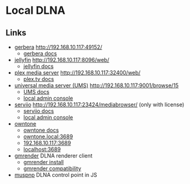 # Local DLNA

## Links

* [gerbera](https://github.com/gerbera/gerbera) http://192.168.10.117:49152/
  + [gerbera docs](https://docs.gerbera.io/en/stable/)
* [jellyfin](https://jellyfin.org/) http://192.168.10.117:8096/web/
  + [jellyfin docs](https://jellyfin.org/docs/)
* [plex media server](https://www.plex.tv/media-server-downloads/#plex-media-server) http://192.168.10.117:32400/web/
  + [plex.tv docs](https://support.plex.tv/articles/)
* [universal media server (UMS)](https://www.universalmediaserver.com/) http://192.168.10.117:9001/browse/15
  + [UMS docs](https://support.universalmediaserver.com/books)
  + [local admin console](http://192.168.10.117:5001/console/scan)
* [serviio](https://serviio.org/) http://192.168.10.117:23424/mediabrowser/ (only with license)
  + [serviio docs](https://serviio.org/support)
  + [local admin console](http://192.168.10.117:23423/console/)
* [owntone](https://github.com/owntone/owntone-server)
  + [owntone docs](https://owntone.github.io/owntone-server/installation/)
  + [owntone.local:3689](http://owntone.local:3689)
  + [192.168.10.117:3689](http://192.168.10.117:3689)
  + [localhost:3689](http://localhost:3689)
* [gmrender](https://github.com/hzeller/gmrender-resurrect) DLNA renderer client
  + [gmrender install](https://github.com/hzeller/gmrender-resurrect/blob/master/INSTALL.md)
  + [gmrender compatibility](https://github.com/hzeller/gmrender-resurrect/wiki/Comptibility)
* [muspnp](https://github.com/phpbg/muspnp/) DLNA control point in JS
